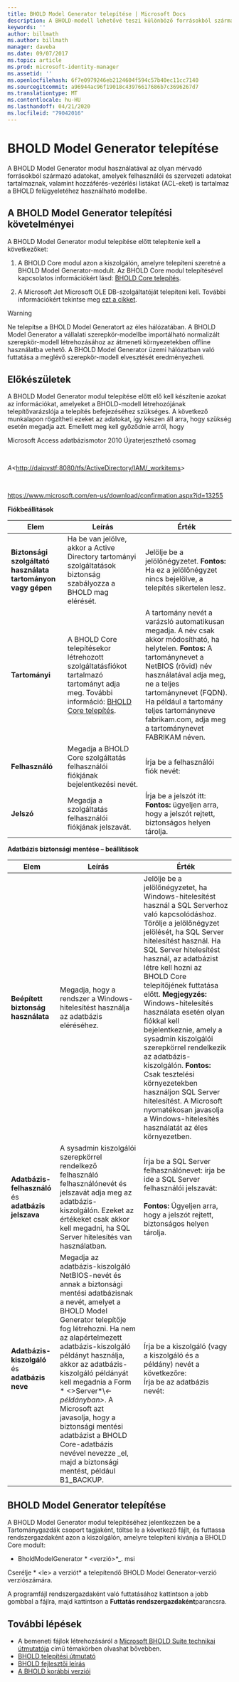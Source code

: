 ```yaml
---
title: BHOLD Model Generator telepítése | Microsoft Docs
description: A BHOLD-modell lehetővé teszi különböző forrásokból származó adatok felépítését
keywords: ''
author: billmath
ms.author: billmath
manager: daveba
ms.date: 09/07/2017
ms.topic: article
ms.prod: microsoft-identity-manager
ms.assetid: ''
ms.openlocfilehash: 6f7e0979246eb2124604f594c57b40ec11cc7140
ms.sourcegitcommit: a96944ac96f19018c43976617686b7c3696267d7
ms.translationtype: MT
ms.contentlocale: hu-HU
ms.lasthandoff: 04/21/2020
ms.locfileid: "79042016"
---
```

# <a name="bhold-model-generator-installation"></a>BHOLD Model Generator telepítése

A BHOLD Model Generator modul használatával az olyan mérvadó forrásokból származó adatokat, amelyek felhasználói és szervezeti adatokat tartalmaznak, valamint hozzáférés-vezérlési listákat (ACL-eket) is tartalmaz a BHOLD felügyeletéhez használható modellbe.

## <a name="bhold-model-generator-installation-requirements"></a>A BHOLD Model Generator telepítési követelményei 

A BHOLD Model Generator modul telepítése előtt telepítenie kell a következőket:

1. A BHOLD Core modul azon a kiszolgálón, amelyre telepíteni szeretné a BHOLD Model Generator-modult. Az BHOLD Core modul telepítésével kapcsolatos információkért lásd: [BHOLD Core telepítés](https://technet.microsoft.com/library/jj134095(v=ws.10).aspx).

2. A Microsoft Jet Microsoft OLE DB-szolgáltatóját telepíteni kell. További információkért tekintse meg [ezt a cikket](https://support.microsoft.com/kb/271908).

> [!WARNING]
> Ne telepítse a BHOLD Model Generatort az éles hálózatában. A BHOLD Model Generator a vállalati szerepkör-modellbe importálható normalizált szerepkör-modell létrehozásához az átmeneti környezetekben offline használatba vehető. A BHOLD Model Generator üzemi hálózatban való futtatása a meglévő szerepkör-modell elvesztését eredményezheti.

## <a name="before-you-begin"></a>Előkészületek

A BHOLD Model Generator modul telepítése előtt elő kell készítenie azokat az információkat, amelyeket a BHOLD-modell létrehozójának telepítővarázslója a telepítés befejezéséhez szükséges. A következő munkalapon rögzítheti ezeket az adatokat, így készen áll arra, hogy szükség esetén megadja azt. Emellett meg kell győződnie arról, hogy

Microsoft Access adatbázismotor 2010 Újraterjeszthető csomag

 

*A\<*<http://daipvstf:8080/tfs/ActiveDirectory/IAM/_workitems>*\>*

 

<https://www.microsoft.com/en-us/download/confirmation.aspx?id=13255>

**Fiókbeállítások**

| **Elem**                                    | **Leírás**                                                                                                                                                                                                           | **Érték**                                                                                                                                                                                                                                                                                                            |
|---------------------------------------------|---------------------------------------------------------------------------------------------------------------------------------------------------------------------------------------------------------------------------|----------------------------------------------------------------------------------------------------------------------------------------------------------------------------------------------------------------------------------------------------------------------------------------------------------------------|
| **Biztonsági szolgáltató használata tartományon vagy gépen** | Ha be van jelölve, akkor a Active Directory tartományi szolgáltatások biztonság szabályozza a BHOLD mag elérését.                                                                                                                | Jelölje be a jelölőnégyzetet. **Fontos:** Ha ez a jelölőnégyzet nincs bejelölve, a telepítés sikertelen lesz.                                                                                                                                                                                                                   |
| **Tartományi**                                  | A BHOLD Core telepítésekor létrehozott szolgáltatásfiókot tartalmazó tartományt adja meg. További információ: [BHOLD Core telepítés](https://technet.microsoft.com/library/jj134095(v=ws.10).aspx). | A tartomány nevét a varázsló automatikusan megadja. A név csak akkor módosítható, ha helytelen. **Fontos:** A tartománynevet a NetBIOS (rövid) név használatával adja meg, ne a teljes tartománynevet (FQDN). Ha például a tartomány teljes tartományneve fabrikam.com, adja meg a tartománynevet FABRIKAM néven. |
| **Felhasználó**                                    | Megadja a BHOLD Core szolgáltatás felhasználói fiókjának bejelentkezési nevét.                                                                                                                                                          | Írja be a felhasználói fiók nevét:                                                                                                                                                                                                                                                                                    |
| **Jelszó**                                | Megadja a szolgáltatás felhasználói fiókjának jelszavát.                                                                                                                                                                       | Írja be a jelszót itt: **Fontos:** ügyeljen arra, hogy a jelszót rejtett, biztonságos helyen tárolja.                                                                                                                                                                                                                  |

**Adatbázis biztonsági mentése – beállítások**

| Elem                                        | Leírás                                                                                                                                                                                                                                                                                                                                                                                                                  | Érték                                                                                                                                                                                                                                                                                                                                                                                                                                                                                                                                                               |
|---------------------------------------------|------------------------------------------------------------------------------------------------------------------------------------------------------------------------------------------------------------------------------------------------------------------------------------------------------------------------------------------------------------------------------------------------------------------------------|---------------------------------------------------------------------------------------------------------------------------------------------------------------------------------------------------------------------------------------------------------------------------------------------------------------------------------------------------------------------------------------------------------------------------------------------------------------------------------------------------------------------------------------------------------------------|
| **Beépített biztonság használata**                 | Megadja, hogy a rendszer a Windows-hitelesítést használja az adatbázis eléréséhez.                                                                                                                                                                                                                                                                                                                                                        | Jelölje be a jelölőnégyzetet, ha Windows-hitelesítést használ a SQL Serverhoz való kapcsolódáshoz. Törölje a jelölőnégyzet jelölését, ha SQL Server hitelesítést használ. Ha SQL Server hitelesítést használ, az adatbázist létre kell hozni az BHOLD Core telepítőjének futtatása előtt. **Megjegyzés:** Windows-hitelesítés használata esetén olyan fiókkal kell bejelentkeznie, amely a sysadmin kiszolgálói szerepkörrel rendelkezik az adatbázis-kiszolgálón. **Fontos:** Csak tesztelési környezetekben használjon SQL Server hitelesítést. A Microsoft nyomatékosan javasolja a Windows-hitelesítés használatát az éles környezetben. |
| **Adatbázis-felhasználó** és **adatbázis jelszava** | A sysadmin kiszolgálói szerepkörrel rendelkező felhasználó felhasználónevét és jelszavát adja meg az adatbázis-kiszolgálón. Ezeket az értékeket csak akkor kell megadni, ha SQL Server hitelesítés van használatban.                                                                                                                                                                                                                                                  | Írja be a SQL Server felhasználónevet: írja be ide a SQL Server felhasználói jelszavát: </br></br> **Fontos:** Ügyeljen arra, hogy a jelszót rejtett, biztonságos helyen tárolja.                                                                                                                                                                                                                                                                                                                                                                                                           |
| **Adatbázis-kiszolgáló** és **adatbázis neve**   | Megadja az adatbázis-kiszolgáló NetBIOS-nevét és annak a biztonsági mentési adatbázisnak a nevét, amelyet a BHOLD Model Generator telepítője fog létrehozni. Ha nem az alapértelmezett adatbázis-kiszolgáló példányt használja, akkor az adatbázis-kiszolgáló példányát kell megadnia a Form * \<\>Server*\\*\<-példányban\>*.  A Microsoft azt javasolja, hogy a biztonsági mentési adatbázist a BHOLD Core-adatbázis nevével nevezze \_el, majd a biztonsági mentést, például B1_BACKUP. | Írja be a kiszolgáló (vagy a kiszolgáló és a példány) nevét a következőre: </br> Írja be az adatbázis nevét:

## <a name="bhold-model-generator-setup"></a>BHOLD Model Generator telepítése

A BHOLD Model Generator modul telepítéséhez jelentkezzen be a Tartománygazdák csoport tagjaként, töltse le a következő fájlt, és futtassa rendszergazdaként azon a kiszolgálón, amelyre telepíteni kívánja a BHOLD Core modult:

- BholdModelGenerator * \<verzió\>*\_. msi

Cserélje * \<le\> a verziót* a telepítendő BHOLD Model Generator-verzió verziószámára.

A programfájl rendszergazdaként való futtatásához kattintson a jobb gombbal a fájlra, majd kattintson a **Futtatás rendszergazdaként**parancsra.

## <a name="next-steps"></a>További lépések

- A bemeneti fájlok létrehozásáról a [Microsoft BHOLD Suite technikai útmutatója](https://technet.microsoft.com/library/jj134935(v=ws.10).aspx) című témakörben olvashat bővebben.
- [BHOLD telepítési útmutató](bhold-installation-guide.md)
- [BHOLD fejlesztői leírás](../reference/mim2016-bhold-developer-reference.md)
- [A BHOLD korábbi verziói](../reference/version-bhold-history.md)
